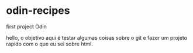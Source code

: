 # odin-recipes
first project Odin

hello, o objetivo aqui é testar algumas coisas sobre o git e fazer um projeto rapido com o que eu sei sobre html.
